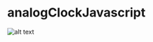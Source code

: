 # analogClockJavascript

![alt text](https://github.com/[sreekanthmandala1]/[analogClockJavascript]/assets/[master]/clockimage.png?raw=true)
